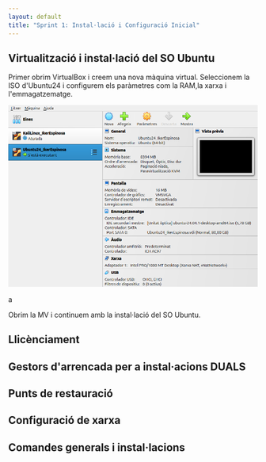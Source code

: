 ```yaml
---
layout: default
title: "Sprint 1: Instal·lació i Configuració Inicial"
---
```


## Virtualització i instal·lació del SO Ubuntu
Primer obrim VirtualBox i creem una nova màquina virtual. Seleccionem la ISO d'Ubuntu24 i configurem els paràmetres com la RAM,la xarxa i l'emmagatzematge.

![Imatge de la màquina virtual creada amb els paràmetres configurats](/Imatges/Captura1.png)

a

Obrim la MV i continuem amb la instal·lació del SO Ubuntu.
## Llicènciament

## Gestors d'arrencada per a instal·acions DUALS

## Punts de restauració

## Configuració de xarxa

## Comandes generals i instal·lacions

